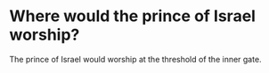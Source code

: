 # Where would the prince of Israel worship?

The prince of Israel would worship at the threshold of the inner gate.
